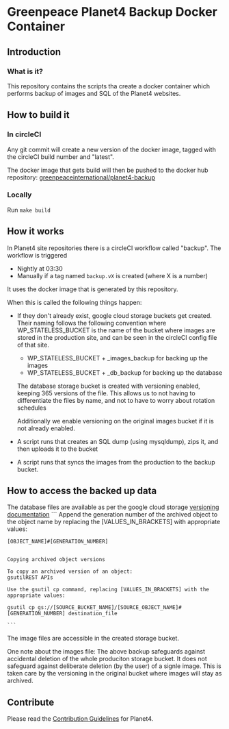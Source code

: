 # Greenpeace Planet4 Backup Docker Container

## Introduction

### What is it?
This repository contains the scripts tha create a docker container which performs backup of images and SQL of the Planet4 websites. 


## How to build it

### In circleCI
Any git commit will create a new version of the docker image, tagged with the circleCI build number and "latest".

The docker image that gets build will then be pushed to the docker hub repository: [greenpeaceinternational/planet4-backup](https://hub.docker.com/r/greenpeaceinternational/planet4-backup) 

### Locally
Run `make build`


## How it works
In Planet4 site repositories there is a circleCI workflow called "backup". 
The workflow is triggered 
  - Nightly at 03:30
  - Manually if a tag named `backup.vX` is created (where X is a number) 

It uses the docker image that is generated by this repository. 

When this is called the following things happen: 
   - If they don't already exist, google cloud storage buckets get created. 
   Their naming follows the following convention where WP_STATELESS_BUCKET is the name of the bucket where 
   images are stored in the production site, and can be seen in the circleCI config file of that site. 
    
      - WP_STATELESS_BUCKET + _images_backup  for backing up the images 
      - WP_STATELESS_BUCKET + _db_backup  for backing up the database
     
     The database storage bucket is created with versioning enabled, keeping 365 versions of the file. 
     This allows us to not having to differentiate the files by name, and not to have to worry about rotation 
     schedules
     
     Additionally we enable versioning on the original images bucket if it is not already enabled.

  - A script runs that creates an SQL dump (using mysqldump), zips it, and then uploads it to the bucket
  
  - A script runs that syncs the images from the production to the backup bucket.

## How to access the backed up data
The database files are available as per the google cloud storage [versioning documentation](https://cloud.google.com/storage/docs/using-object-versioning)
    ``` 
    Append the generation number of the archived object to the object name by replacing the [VALUES_IN_BRACKETS] with appropriate values:
    
    [OBJECT_NAME]#[GENERATION_NUMBER]
    
    
    Copying archived object versions
    
    To copy an archived version of an object:
    gsutilREST APIs
    
    Use the gsutil cp command, replacing [VALUES_IN_BRACKETS] with the appropriate values:
    
    gsutil cp gs://[SOURCE_BUCKET_NAME]/[SOURCE_OBJECT_NAME]#[GENERATION_NUMBER] destination_file
    
    ```  

The image files are accessible in the created storage bucket. 

One note about the images file: The above backup safeguards against accidental deletion of the whole produciton storage
bucket. It does not safeguard against deliberate deletion (by the user) of a signle image. This is taken care
by the versioning in the original bucket where images will stay as archived.


## Contribute

Please read the [Contribution Guidelines](https://planet4.greenpeace.org/handbook/dev-contribute-to-planet4/) for Planet4.
